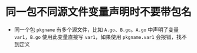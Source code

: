# 同一包不同源文件变量声明时不要带包名

- 同一个包 `pkgname` 有多个源文件，比如 `A.go`、`B.go`。`A.go` 中声明了变量 `var1`，`B.go` 使用此变量直接写 `var1`，如果使用 `pkgname.var1` 会报错，找不到定义
